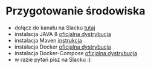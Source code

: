 # Przygotowanie środowiska

*   dołącz do kanału na Slacku [tutaj](https://join.slack.com/t/kafka-basics-sages/shared_invite/enQtOTQzNTk5ODY0ODY4LWNjZTkxYmFiYjNlNzY3NDJhNDcwNzg0ZmE1MzExOGNkNTM3ZjQzNDU3OTc0ZTk2MGQ2MmMzZDRiYmUxNzMzZDA)
*   instalacja JAVA 8 [oficjalna dystrybucja](https://www.oracle.com/technetwork/java/javase/downloads/jdk8-downloads-2133151.html)
*   instalacja Maven [instrukcja](http://maven.apache.org/install.html)
*   instalacja Docker [oficjalna dystrybucja](https://docs.docker.com/install/)
*   instalacja Docker-Compose [oficjalna dystrybucja](https://docs.docker.com/compose/install/)
*   w razie pytań pisz na Slacku :)
